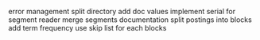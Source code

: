error management
split directory
add doc values
implement serial for segment reader
merge segments
documentation
split postings into blocks
add term frequency
use skip list for each blocks
